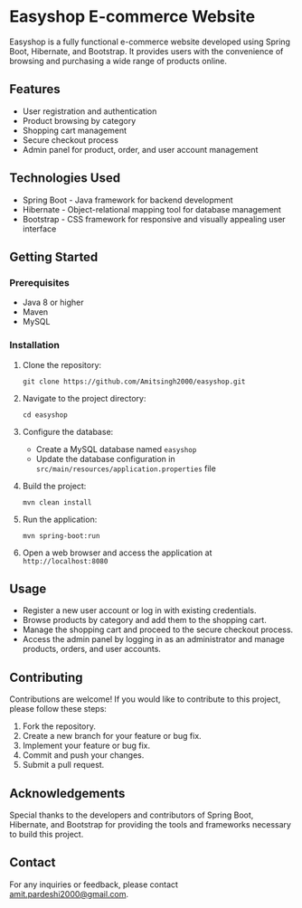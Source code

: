 # Easyshop E-commerce Website

Easyshop is a fully functional e-commerce website developed using Spring Boot, Hibernate, and Bootstrap. It provides users with the convenience of browsing and purchasing a wide range of products online.

## Features

- User registration and authentication
- Product browsing by category
- Shopping cart management
- Secure checkout process
- Admin panel for product, order, and user account management

## Technologies Used

- Spring Boot - Java framework for backend development
- Hibernate - Object-relational mapping tool for database management
- Bootstrap - CSS framework for responsive and visually appealing user interface

## Getting Started

### Prerequisites

- Java 8 or higher
- Maven
- MySQL

### Installation

1. Clone the repository:

   ```
   git clone https://github.com/Amitsingh2000/easyshop.git
   ```

2. Navigate to the project directory:

   ```
   cd easyshop
   ```

3. Configure the database:

   - Create a MySQL database named `easyshop`
   - Update the database configuration in `src/main/resources/application.properties` file

4. Build the project:

   ```
   mvn clean install
   ```

5. Run the application:

   ```
   mvn spring-boot:run
   ```

6. Open a web browser and access the application at `http://localhost:8080`

## Usage

- Register a new user account or log in with existing credentials.
- Browse products by category and add them to the shopping cart.
- Manage the shopping cart and proceed to the secure checkout process.
- Access the admin panel by logging in as an administrator and manage products, orders, and user accounts.

## Contributing

Contributions are welcome! If you would like to contribute to this project, please follow these steps:

1. Fork the repository.
2. Create a new branch for your feature or bug fix.
3. Implement your feature or bug fix.
4. Commit and push your changes.
5. Submit a pull request.

## Acknowledgements

Special thanks to the developers and contributors of Spring Boot, Hibernate, and Bootstrap for providing the tools and frameworks necessary to build this project.

## Contact

For any inquiries or feedback, please contact [amit.pardeshi2000@gmail.com](mailto:your-amit.pardeshi2000@gmail.com).
